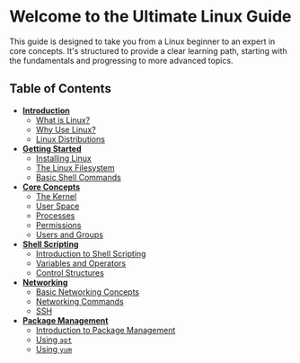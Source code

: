 
# Welcome to the Ultimate Linux Guide

This guide is designed to take you from a Linux beginner to an expert in core concepts. It's structured to provide a clear learning path, starting with the fundamentals and progressing to more advanced topics.

## Table of Contents

*   **[Introduction](./01-introduction/index.md)**
    *   [What is Linux?](./01-introduction/what-is-linux.md)
    *   [Why Use Linux?](./01-introduction/why-use-linux.md)
    *   [Linux Distributions](./01-introduction/distributions.md)
*   **[Getting Started](./02-getting-started/index.md)**
    *   [Installing Linux](./02-getting-started/installing-linux.md)
    *   [The Linux Filesystem](./02-getting-started/filesystem.md)
    *   [Basic Shell Commands](./02-getting-started/basic-commands.md)
*   **[Core Concepts](./03-core-concepts/index.md)**
    *   [The Kernel](./03-core-concepts/kernel.md)
    *   [User Space](./03-core-concepts/user-space.md)
    *   [Processes](./03-core-concepts/processes.md)
    *   [Permissions](./03-core-concepts/permissions.md)
    *   [Users and Groups](./03-core-concepts/users-and-groups.md)
*   **[Shell Scripting](./04-shell-scripting/index.md)**
    *   [Introduction to Shell Scripting](./04-shell-scripting/introduction.md)
    *   [Variables and Operators](./04-shell-scripting/variables-and-operators.md)
    *   [Control Structures](./04-shell-scripting/control-structures.md)
*   **[Networking](./05-networking/index.md)**
    *   [Basic Networking Concepts](./05-networking/basic-concepts.md)
    *   [Networking Commands](./05-networking/network-commands.md)
    *   [SSH](./05-networking/ssh.md)
*   **[Package Management](./06-package-management/index.md)**
    *   [Introduction to Package Management](./06-package-management/introduction.md)
    *   [Using `apt`](./06-package-management/apt.md)
    *   [Using `yum`](./06-package-management/yum.md)
